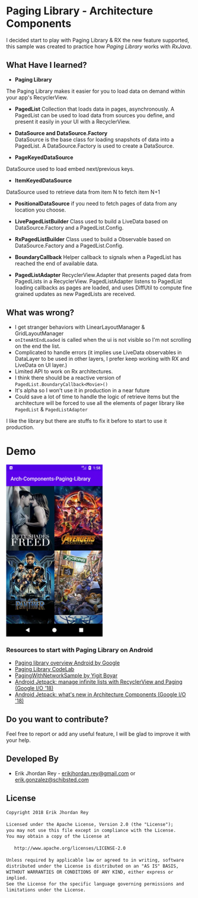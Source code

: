  # Paging Library - Architecture Components

I decided start to play with Paging Library & RX the new feature supported, this sample was created to practice how *Paging Library* works with *RxJava*.

## What Have I learned?

* **Paging Library**
 
The Paging Library makes it easier for you to load data on demand within your app's RecyclerView.
  
* **PagedList**
Collection that loads data in pages, asynchronously. A PagedList can be used to load data from sources you define, and present it easily in your UI with a RecyclerView.
    
* **DataSource and DataSource.Factory**  
DataSource is the base class for loading snapshots of data into a PagedList. A DataSource.Factory is used to create a DataSource.

* **PageKeyedDataSource** 

DataSource used to load embed next/previous keys.

* **ItemKeyedDataSource**

DataSource used to retrieve data from item N to fetch item N+1

* **PositionalDataSource**
if you need to fetch pages of data from any location you choose.

* **LivePagedListBuilder** 
Class used to build a LiveData<PagedList> based on DataSource.Factory and a PagedList.Config.
  
* **RxPagedListBuilder**
Class used to build a Observable<PagedList> based on DataSource.Factory and a PagedList.Config.
  
* **BoundaryCallback** 
Helper callback to signals when a PagedList has reached the end of available data.
    
* **PagedListAdapter**
RecyclerView.Adapter that presents paged data from PagedLists in a RecyclerView. PagedListAdapter listens to PagedList loading callbacks as pages are loaded, and uses DiffUtil to compute fine grained updates as new PagedLists are received.


## What was wrong?
 
 * I get stranger behaviors with LinearLayoutManager & GridLayoutManager
 * `onItemAtEndLoaded` is called when the ui is not visible so I'm not scrolling on the end the list.
 * Complicated to handle errors (it implies use LiveData observables in DataLayer to be used in other layers, I prefer keep working with RX and LiveData on UI layer.)
 * Limited API to work on Rx architectures.
 * I think there should be a reactive version of `PagedList.BoundaryCallback<Movie>()`
 * It's alpha so I won't use it in production in a near future
 * Could save a lot of time to handle the logic of retrieve items but the architecture will be forced to use all the elements of pager library like `PagedList` & `PagedListAdapter`
 
I like the library but there are stuffs to fix it before to start to use it production.

# Demo

<img src="./art/device-2018-05-12-205800.gif" width="260">



### Resources to start with Paging Library on Android

* [Paging library overview Android by Google][10]
* [Paging Library CodeLab][11]
* [PagingWithNetworkSample by Yigit Boyar][12]
* [Android Jetpack: manage infinite lists with RecyclerView and Paging (Google I/O '18)][13]
* [Android Jetpack: what's new in Architecture Components (Google I/O '18)][13]

 [9]: https://developer.android.com/topic/libraries/architecture/paging/
[10]: https://codelabs.developers.google.com/codelabs/android-paging/index.html?index=..%2F..%2Findex#0
[11]: https://github.com/googlesamples/android-architecture-components/tree/master/PagingWithNetworkSample
[12]: https://www.youtube.com/watch?v=BE5bsyGGLf4
[13]: https://www.youtube.com/watch?v=pErTyQpA390&t=862s
[14]: https://antonioleiva.com/kotlin-android-developers-book/



Do you want to contribute?
--------------------------

Feel free to report or add any useful feature, I will be glad to improve it with your help.

Developed By
------------

* Erik Jhordan Rey  - <erikjhordan.rey@gmail.com> or <erik.gonzalez@schibsted.com>

License
-------

    Copyright 2018 Erik Jhordan Rey

    Licensed under the Apache License, Version 2.0 (the "License");
    you may not use this file except in compliance with the License.
    You may obtain a copy of the License at

       http://www.apache.org/licenses/LICENSE-2.0

    Unless required by applicable law or agreed to in writing, software
    distributed under the License is distributed on an "AS IS" BASIS,
    WITHOUT WARRANTIES OR CONDITIONS OF ANY KIND, either express or implied.
    See the License for the specific language governing permissions and
    limitations under the License.

